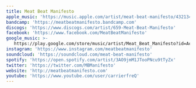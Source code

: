 ```yaml
---
title: Meat Beat Manifesto
apple_music: 'https://music.apple.com/artist/meat-beat-manifesto/4321346'
bandcamp: 'https://meatbeatmanifesto.bandcamp.com'
discogs: 'https://www.discogs.com/artist/659-Meat-Beat-Manifesto'
facebook: 'https://www.facebook.com/MeatBeatManifesto'
google_music: >-
   https://play.google.com/store/music/artist/Meat_Beat_Manifesto?id=Acukxuyx4ff4b22cwow5zkwyrp4
instagram: 'https://www.instagram.com/meatbeatmanifesto'
soundcloud: 'https://soundcloud.com/meat-beat-manifesto'
spotify: 'https://open.spotify.com/artist/3AO9jmM1JTooPNcu9tTyZx'
twitter: 'https://twitter.com/MBManifesto'
website: 'http://meatbeatmanifesto.com'
youtube: 'https://www.youtube.com/user/carrierfreQ'
---
```


